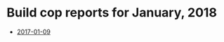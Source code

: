# Build cop reports for January, 2018

* [2017-01-09](https://bitbucket.org/osrf/gazebo/wiki/create/buildcop/2018/01/09.md)